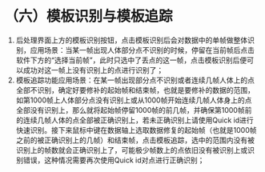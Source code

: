 # （六）模板识别与模板追踪

1. 后处理界面上方的模板识别按钮，点击模板识别后会对数据中的单帧做整体识别，应用场景：当某一帧出现人体部分点不识别的时候，停留在当前帧后点击软件下方的“选择当前帧”，此时只选中了丢点的这一帧，点击模板识别后便可以成功对这一帧上没有识别上的点进行识别了；
2. 模板追踪功能应用场景：在某一帧出现部分点不识别或者连续几帧人体上的点全部不识别，确定好要修补的起始帧和结束帧，也就是要修补的数据的范围，如第1000帧上人体部分点没有识别上或从1000帧开始连续几帧人体身上的点全部没有识别上，那么就将起始帧停留1000帧的前几帧，并确保第1000帧前的连续几帧人体的点全部被正确识别上，若未正确识别上请使用Quick id进行快速识别。接下来鼠标中键在数据轴上选取数据修复的起始帧（也就是1000帧之前的被正确识别上的几帧）和结束帧，点击模板追踪，选中的范围内没有被识别上的帧数就会正确识别上了，可能极少帧数上的点依旧没有被识别上或识别错误，这种情况需要再次使用Quick id对点进行正确识别；
